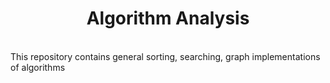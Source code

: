 <div align="center"><h1>Algorithm Analysis</h1></div>
<br>
This repository contains general sorting, searching, graph implementations of algorithms
<br>

